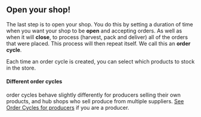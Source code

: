 ## Open your shop!

The last step is to open your shop. You do this by setting a duration of time when you want your shop to be **open** and accepting orders. As well as when it will **close**, to process (harvest, pack and deliver) all of the orders that were placed. This process will then repeat itself. We call this an **order cycle**.

Each time an order cycle is created, you can select which products to stock in the store.

#### Different order cycles
order cycles behave slightly differently for producers selling their own products, and hub shops who sell produce from multiple suppliers. [See Order Cycles for producers](/order-cycles-for-producers.md) if you are a producer.







 